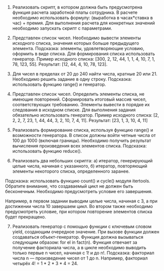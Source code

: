 1. Реализовать скрипт, в котором должна быть предусмотрена функция расчета заработной платы сотрудника. В расчете необходимо использовать формулу: (выработка в часах*ставка в час) + премия. Для выполнения расчета для конкретных значений необходимо запускать скрипт с параметрами.

2. Представлен список чисел. Необходимо вывести элементы исходного списка, значения которых больше предыдущего элемента.
Подсказка: элементы, удовлетворяющие условию, оформить в виде списка. Для формирования списка использовать генератор.
Пример исходного списка: [300, 2, 12, 44, 1, 1, 4, 10, 7, 1, 78, 123, 55].
Результат: [12, 44, 4, 10, 78, 123].

3. Для чисел в пределах от 20 до 240 найти числа, кратные 20 или 21. Необходимо решить задание в одну строку.
Подсказка: использовать функцию range() и генератор.

4. Представлен список чисел. Определить элементы списка, не имеющие повторений. Сформировать итоговый массив чисел, соответствующих требованию. Элементы вывести в порядке их следования в исходном списке. Для выполнения задания обязательно использовать генератор.
Пример исходного списка: [2, 2, 2, 7, 23, 1, 44, 44, 3, 2, 10, 7, 4, 11].
Результат: [23, 1, 3, 10, 4, 11]

5. Реализовать формирование списка, используя функцию range() и возможности генератора. В список должны войти четные числа от 100 до 1000 (включая границы). Необходимо получить результат вычисления произведения всех элементов списка.
Подсказка: использовать функцию reduce().

6. Реализовать два небольших скрипта:
а) итератор, генерирующий целые числа, начиная с указанного,
б) итератор, повторяющий элементы некоторого списка, определенного заранее.

Подсказка: использовать функцию count() и cycle() модуля itertools. Обратите внимание, что создаваемый цикл не должен быть бесконечным. Необходимо предусмотреть условие его завершения.

Например, в первом задании выводим целые числа, начиная с 3, а при достижении числа 10 завершаем цикл. Во втором также необходимо предусмотреть условие, при котором повторение элементов списка будет прекращено.

7. Реализовать генератор с помощью функции с ключевым словом yield, создающим очередное значение. При вызове функции должен создаваться объект-генератор. Функция должна вызываться следующим образом: for el in fact(n). Функция отвечает за получение факториала числа, а в цикле необходимо выводить только первые n чисел, начиная с 1! и до n!.
Подсказка: факториал числа n — произведение чисел от 1 до n. Например, факториал четырёх 4! = 1 * 2 * 3 * 4 = 24.
